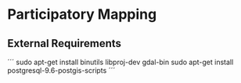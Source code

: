 # Participatory Mapping

## External Requirements

´´´
sudo apt-get install binutils libproj-dev gdal-bin
sudo apt-get install postgresql-9.6-postgis-scripts
´´´
